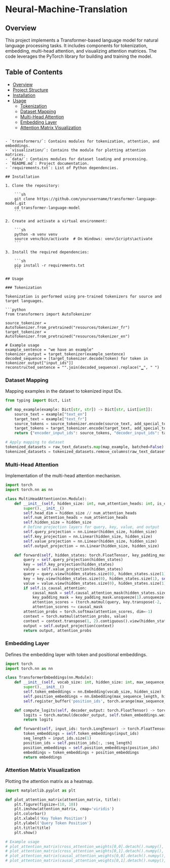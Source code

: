 # Neural-Machine-Translation


## Overview

This project implements a Transformer-based language model for natural language processing tasks. It includes components for tokenization, embedding, multi-head attention, and visualizing attention matrices. The code leverages the PyTorch library for building and training the model.

## Table of Contents

- [Overview](#overview)
- [Project Structure](#project-structure)
- [Installation](#installation)
- [Usage](#usage)
  - [Tokenization](#tokenization)
  - [Dataset Mapping](#dataset-mapping)
  - [Multi-Head Attention](#multi-head-attention)
  - [Embedding Layer](#embedding-layer)
  - [Attention Matrix Visualization](#attention-matrix-visualization)

```

- `transformers/`: Contains modules for tokenization, attention, and embeddings.
- `visualization/`: Contains the module for plotting attention matrices.
- `data/`: Contains modules for dataset loading and processing.
- `README.md`: Project documentation.
- `requirements.txt`: List of Python dependencies.

## Installation

1. Clone the repository:

    ```sh
    git clone https://github.com/yourusername/transformer-language-model.git
    cd transformer-language-model
    ```

2. Create and activate a virtual environment:

    ```sh
    python -m venv venv
    source venv/bin/activate  # On Windows: venv\Scripts\activate
    ```

3. Install the required dependencies:

    ```sh
    pip install -r requirements.txt
    ```

## Usage

### Tokenization

Tokenization is performed using pre-trained tokenizers for source and target languages.

```python
from transformers import AutoTokenizer

source_tokenizer = AutoTokenizer.from_pretrained("resources/tokenizer_fr")
target_tokenizer = AutoTokenizer.from_pretrained("resources/tokenizer_en")

# Example usage
example_sentence = "we have an example"
tokenizer_output = target_tokenizer(example_sentence)
decoded_sequence = [target_tokenizer.decode(token) for token in tokenizer_output["input_ids"]]
reconstructed_sentence = "".join(decoded_sequence).replace("▁", " ")
```

### Dataset Mapping

Mapping examples in the dataset to tokenized input IDs.

```python
from typing import Dict, List

def map_example(example: Dict[str, str]) -> Dict[str, List[int]]:
    source_text = example["text_en"]
    target_text = example["text_fr"]
    source_tokens = source_tokenizer.encode(source_text, add_special_tokens=True)
    target_tokens = target_tokenizer.encode(target_text, add_special_tokens=True)
    return {"encoder_input_ids": source_tokens, "decoder_input_ids": target_tokens}

# Apply mapping to dataset
tokenized_datasets = raw_text_datasets.map(map_example, batched=False)
tokenized_datasets = tokenized_datasets.remove_columns(raw_text_datasets.column_names["train"])
```

### Multi-Head Attention

Implementation of the multi-head attention mechanism.

```python
import torch
import torch.nn as nn

class MultiHeadAttention(nn.Module):
    def __init__(self, hidden_size: int, num_attention_heads: int, is_causal_attention: bool = False, is_cross_attention: bool = False):
        super().__init__()
        self.head_dim = hidden_size // num_attention_heads
        self.num_attention_heads = num_attention_heads
        self.hidden_size = hidden_size
        # Define projection layers for query, key, value, and output
        self.query_projection = nn.Linear(hidden_size, hidden_size)
        self.key_projection = nn.Linear(hidden_size, hidden_size)
        self.value_projection = nn.Linear(hidden_size, hidden_size)
        self.output_projection = nn.Linear(hidden_size, hidden_size)

    def forward(self, hidden_states: torch.FloatTensor, key_padding_mask: torch.BoolTensor, encoder_outputs: Optional[torch.FloatTensor] = None):
        query = self.query_projection(hidden_states)
        key = self.key_projection(hidden_states)
        value = self.value_projection(hidden_states)
        query = query.view(hidden_states.size(0), hidden_states.size(1), self.num_attention_heads, self.head_dim).transpose(1, 2)
        key = key.view(hidden_states.size(0), hidden_states.size(1), self.num_attention_heads, self.head_dim).transpose(1, 2)
        value = value.view(hidden_states.size(0), hidden_states.size(1), self.num_attention_heads, self.head_dim).transpose(1, 2)
        if self.is_causal_attention:
            causal_mask = self.causal_attention_mask(hidden_states.size(1), device=hidden_states.device)
            key_padding_mask = key_padding_mask.unsqueeze(1).unsqueeze(2)
            attention_scores = (torch.matmul(query, key.transpose(-2, -1)) / torch.sqrt(torch.tensor(self.head_dim).float())).masked_fill_(key_padding_mask, float('-inf'))
            attention_scores += causal_mask
        attention_probs = torch.softmax(attention_scores, dim=-1)
        context = torch.matmul(attention_probs, value)
        context = context.transpose(1, 2).contiguous().view(hidden_states.size(0), hidden_states.size(1), self.hidden_size)
        output = self.output_projection(context)
        return output, attention_probs
```

### Embedding Layer

Defines the embedding layer with token and positional embeddings.

```python
import torch
import torch.nn as nn

class TransformerEmbeddings(nn.Module):
    def __init__(self, vocab_size: int, hidden_size: int, max_sequence_length: int):
        super().__init__()
        self.token_embeddings = nn.Embedding(vocab_size, hidden_size)
        self.position_embeddings = nn.Embedding(max_sequence_length, hidden_size)
        self.register_buffer('position_ids', torch.arange(max_sequence_length).expand((1, -1)))

    def compute_logits(self, decoder_output: torch.FloatTensor) -> torch.FloatTensor:
        logits = torch.matmul(decoder_output, self.token_embeddings.weight.T)
        return logits

    def forward(self, input_ids: torch.LongTensor) -> torch.FloatTensor:
        token_embeddings = self.token_embeddings(input_ids)
        seq_length = input_ids.size(1)
        position_ids = self.position_ids[:, :seq_length]
        position_embeddings = self.position_embeddings(position_ids)
        embeddings = token_embeddings + position_embeddings
        return embeddings
```

### Attention Matrix Visualization

Plotting the attention matrix as a heatmap.

```python
import matplotlib.pyplot as plt

def plot_attention_matrix(attention_matrix, title):
    plt.figure(figsize=(10, 10))
    plt.imshow(attention_matrix, cmap='viridis')
    plt.colorbar()
    plt.xlabel('Key Token Position')
    plt.ylabel('Query Token Position')
    plt.title(title)
    plt.show()

# Example usage
# plot_attention_matrix(cross_attention_weights[0,0].detach().numpy(), "cross-attention, head 1")
# plot_attention_matrix(cross_attention_weights[0,1].detach().numpy(), "cross-attention, head 2")
# plot_attention_matrix(causal_attention_weights[0,0].detach().numpy(), "causal self-attention, head 1")
# plot_attention_matrix(causal_attention_weights[0,1].detach().numpy(), "causal self-attention, head 2")
```
